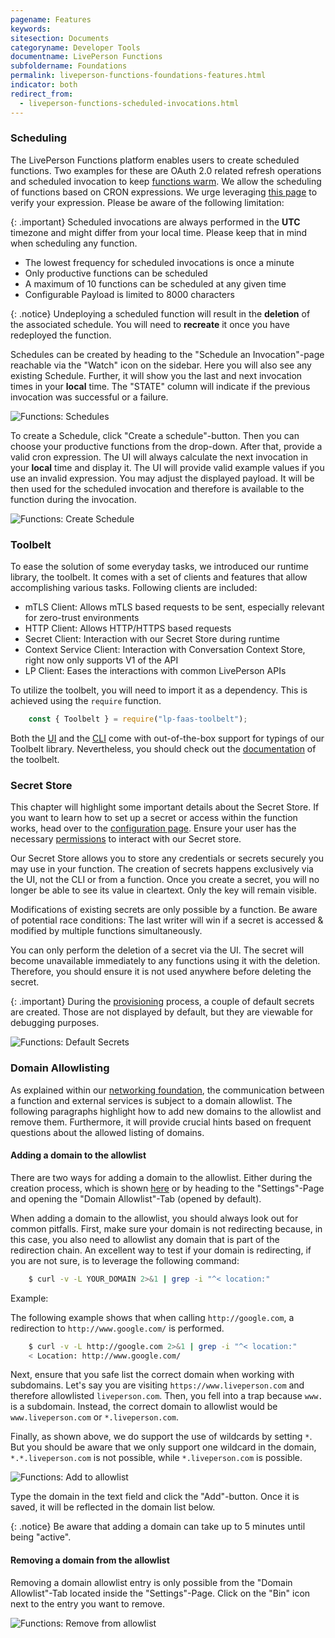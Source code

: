 ```yaml
---
pagename: Features
keywords:
sitesection: Documents
categoryname: Developer Tools
documentname: LivePerson Functions
subfoldername: Foundations
permalink: liveperson-functions-foundations-features.html
indicator: both
redirect_from:
  - liveperson-functions-scheduled-invocations.html
---
```


### Scheduling

The LivePerson Functions platform enables users to create scheduled functions. Two examples for these are OAuth 2.0 related refresh operations and scheduled invocation to keep [functions warm](liveperson-functions-foundations-concepts.html#cold-start). We allow the scheduling of functions based on CRON expressions. We urge leveraging [this page](https://crontab.guru/) to verify your expression. Please be aware of the following limitation:

{: .important}
Scheduled invocations are always performed in the **UTC** timezone and might differ from your local time. Please keep that in mind when scheduling any function.

* The lowest frequency for scheduled invocations is once a minute
* Only productive functions can be scheduled
* A maximum of 10 functions can be scheduled at any given time
* Configurable Payload is limited to 8000 characters

{: .notice}
Undeploying a scheduled function will result in the **deletion** of the associated schedule. You will need to **recreate** it once you have redeployed the function.

Schedules can be created by heading to the "Schedule an Invocation"-page reachable via the "Watch" icon on the sidebar. Here you will also see any existing Schedule. Further, it will show you the last and next invocation times in your **local** time. The "STATE" column will indicate if the previous invocation was successful or a failure.

<img class="fancyimage" alt="Functions: Schedules" src="img/functions/functions_schedules_list.png">

To create a Schedule, click "Create a schedule"-button. Then you can choose your productive functions from the drop-down. After that, provide a valid cron expression. The UI will always calculate the next invocation in your **local** time and display it. The UI will provide valid example values if you use an invalid expression. You may adjust the displayed payload. It will be then used for the scheduled invocation and therefore is available to the function during the invocation.

<img class="fancyimage" alt="Functions: Create Schedule" src="img/functions/functions_schedules_create.png">

### Toolbelt

To ease the solution of some everyday tasks, we introduced our runtime library, the toolbelt. It comes with a set of clients and features that allow accomplishing various tasks. Following clients are included:

* mTLS Client: Allows mTLS based requests to be sent, especially relevant for zero-trust environments
* HTTP Client: Allows HTTP/HTTPS based requests
* Secret Client: Interaction with our Secret Store during runtime
* Context Service Client: Interaction with Conversation Context Store, right now only supports V1 of the API
* LP Client: Eases the interactions with common LivePerson APIs

To utilize the toolbelt, you will need to import it as a dependency. This is achieved using the `require` function.

```javascript
    const { Toolbelt } = require("lp-faas-toolbelt");
```

Both the [UI](liveperson-functions-getting-started-development-deep-dive-ui.html#code-documentation--types) and the [CLI](liveperson-functions-getting-started-development-deep-dive-cli.html#code-snippets) come with out-of-the-box support for typings of our Toolbelt library. Nevertheless, you should check out the [documentation](liveperson-functions-toolbelt-documentation-toolbelt.html) of the toolbelt.

### Secret Store

This chapter will highlight some important details about the Secret Store. If you want to learn how to set up a secret or access within the function works, head over to the [configuration page](liveperson-functions-getting-started-configuration.html#secrets). Ensure your user has the necessary [permissions](liveperson-functions-permission-system.html) to interact with our Secret store.

Our Secret Store allows you to store any credentials or secrets securely you may use in your function. The creation of secrets happens exclusively via the UI, not the CLI or from a function. Once you create a  secret, you will no longer be able to see its value in cleartext. Only the key will remain visible.

Modifications of existing secrets are only possible by a function. Be aware of potential race conditions: The last writer will win if a secret is accessed & modified by multiple functions simultaneously.

You can only perform the deletion of a secret via the UI. The secret will become unavailable immediately to any functions using it with the deletion. Therefore, you should ensure it is not used anywhere before deleting the secret.

{: .important}
During the [provisioning](liveperson-functions-provisioning.html) process, a couple of default secrets are created. Those are not displayed by default, but they are viewable for debugging purposes.

<img class="fancyimage" alt="Functions: Default Secrets" src="img/functions/functions_secret_defaults.png">

### Domain Allowlisting

As explained within our [networking foundation](liveperson-functions-foundations-networking.html), the communication between a function and external services is subject to a domain allowlist. The following paragraphs highlight how to add new domains to the allowlist and remove them. Furthermore, it will provide crucial hints based on frequent questions about the allowed listing of domains.

#### Adding a domain to the allowlist

There are two ways for adding a domain to the allowlist. Either during the creation process, which is shown [here](liveperson-functions-getting-started-development-deep-dive-ui.html#second-step-adding-domains-to-the-allowlist) or by heading to the "Settings"-Page and opening the "Domain Allowlist"-Tab (opened by default).

When adding a domain to the allowlist, you should always look out for common pitfalls. First, make sure your domain is not redirecting because, in this case, you also need to allowlist any domain that is part of the redirection chain. An excellent way to test if your domain is redirecting, if you are not sure, is to leverage the following command:

```sh
    $ curl -v -L YOUR_DOMAIN 2>&1 | grep -i "^< location:"
```

Example:

The following example shows that when calling `http://google.com`, a redirection to `http://www.google.com/` is performed.

```sh
    $ curl -v -L http://google.com 2>&1 | grep -i "^< location:"
    < Location: http://www.google.com/
```

Next, ensure that you safe list the correct domain when working with subdomains. Let's say you are visiting `https://www.liveperson.com` and therefore allowlisted `liveperson.com`. Then, you fell into a trap because `www.` is a subdomain. Instead, the correct domain to allowlist would be `www.liveperson.com` or `*.liveperson.com`.

Finally, as shown above, we do support the use of wildcards by setting `*`. But you should be aware that we only support one wildcard in the domain, `*.*.liveperson.com` is not possible, while `*.liveperson.com` is possible.

<img class="fancyimage" alt="Functions: Add to allowlist" src="img/functions/functions_allowlist_add.png">

Type the domain in the text field and click the "Add"-button. Once it is saved, it will be reflected in the domain list below.

{: .notice}
Be aware that adding a domain can take up to 5 minutes until being "active".

#### Removing a domain from the allowlist

Removing a domain allowlist entry is only possible from the "Domain Allowlist"-Tab located inside the "Settings"-Page. Click on the "Bin" icon next to the entry you want to remove.

<img class="fancyimage" alt="Functions: Remove from allowlist" src="img/functions/functions_allowlist_remove.png">

